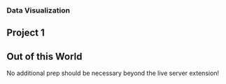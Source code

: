 ### Data Visualization ###
## Project 1 ##
## Out of this World ##

No additional prep should be necessary beyond the live server extension!
